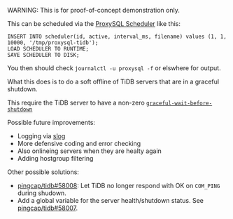 WARNING: This is for proof-of-concept demonstration only.

This can be scheduled via the [ProxySQL Scheduler](https://proxysql.com/documentation/scheduler/) like this:

```
INSERT INTO scheduler(id, active, interval_ms, filename) values (1, 1, 10000, '/tmp/proxysql-tidb');
LOAD SCHEDULER TO RUNTIME;
SAVE SCHEDULER TO DISK;
```

You then should check `journalctl -u proxysql -f` or elswhere for output.

What this does is to do a soft offline of TiDB servers that are in a graceful shutdown.

This require the TiDB server to have a non-zero [`graceful-wait-before-shutdown`](https://docs.pingcap.com/tidb/stable/tidb-configuration-file#graceful-wait-before-shutdown-new-in-v50)

Possible future improvements:
- Logging via [slog](https://pkg.go.dev/log/slog)
- More defensive coding and error checking
- Also onlineing servers when they are healty again
- Adding hostgroup filtering

Other possible solutions:
- [pingcap/tidb#58008](https://github.com/pingcap/tidb/pull/58008): Let TiDB no longer respond with OK on `COM_PING` during shudown.
- Add a global variable for the server health/shutdown status. See [pingcap/tidb#58007](https://github.com/pingcap/tidb/issues/58007).
